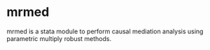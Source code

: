 # mrmed
mrmed is a stata module to perform causal mediation analysis using parametric multiply robust methods.
